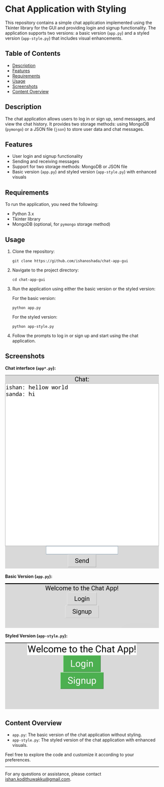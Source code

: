 # Chat Application with Styling

This repository contains a simple chat application implemented using the Tkinter library for the GUI and providing login and signup functionality. The application supports two versions: a basic version (`app.py`) and a styled version (`app-style.py`) that includes visual enhancements.

## Table of Contents

- [Description](#description)
- [Features](#features)
- [Requirements](#requirements)
- [Usage](#usage)
- [Screenshots](#screenshots)
- [Content Overview](#content-overview)

## Description

The chat application allows users to log in or sign up, send messages, and view the chat history. It provides two storage methods: using MongoDB (`pymongo`) or a JSON file (`json`) to store user data and chat messages.

## Features

- User login and signup functionality
- Sending and receiving messages
- Support for two storage methods: MongoDB or JSON file
- Basic version (`app.py`) and styled version (`app-style.py`) with enhanced visuals

## Requirements

To run the application, you need the following:

- Python 3.x
- Tkinter library
- MongoDB (optional, for `pymongo` storage method)

## Usage

1. Clone the repository:

   ```
   git clone https://github.com/ishanoshada/chat-app-gui
   ```

2. Navigate to the project directory:

   ```
   cd chat-app-gui
   ```

3. Run the application using either the basic version or the styled version:

   For the basic version:
   ```
   python app.py
   ```

   For the styled version:
   ```
   python app-style.py
   ```

4. Follow the prompts to log in or sign up and start using the chat application.

## Screenshots

**Chat interface (`app*.py`):**

![Chat interface](https://raw.githubusercontent.com/Ishanoshada/Ishanoshada/main/ss/IMG_20230820_032753.jpg)

**Basic Version (`app.py`):**

![Basic Version Screenshot](https://github.com/Ishanoshada/Ishanoshada/blob/main/ss/IMG_20230820_032857.jpg?raw=true)

**Styled Version (`app-style.py`):**

![Styled Version Screenshot](https://raw.githubusercontent.com/Ishanoshada/Ishanoshada/main/ss/IMG_20230820_032839.jpg)

## Content Overview

- `app.py`: The basic version of the chat application without styling.
- `app-style.py`: The styled version of the chat application with enhanced visuals.


Feel free to explore the code and customize it according to your preferences.

---

For any questions or assistance, please contact [ishan.kodithuwakku@gmail.com](mailto:ishan.kodithuwakku@gmail.com).
